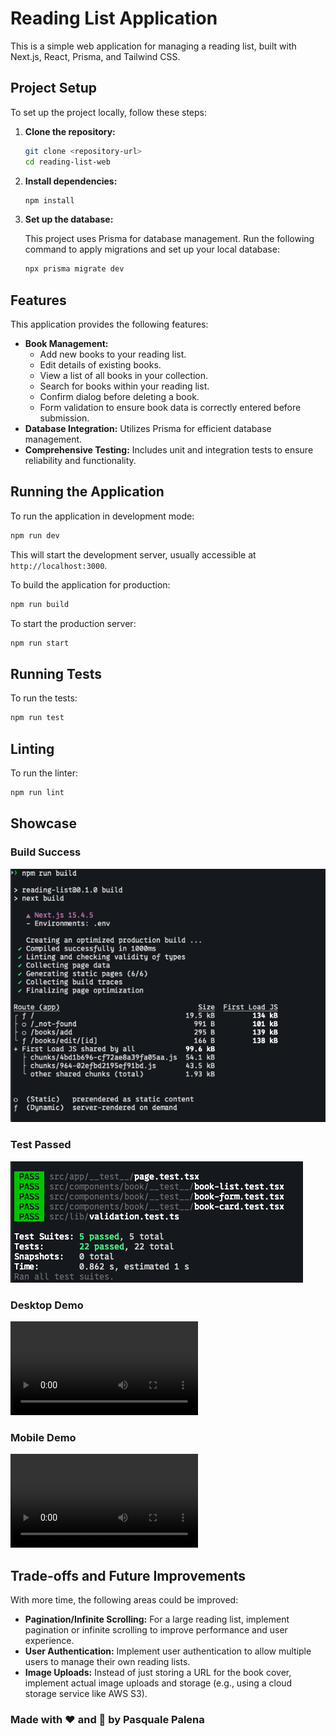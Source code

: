 # Reading List Application

This is a simple web application for managing a reading list, built with Next.js, React, Prisma, and Tailwind CSS.

## Project Setup

To set up the project locally, follow these steps:

1.  **Clone the repository:**

    ```bash
    git clone <repository-url>
    cd reading-list-web
    ```

2.  **Install dependencies:**

    ```bash
    npm install
    ```

3.  **Set up the database:**

    This project uses Prisma for database management. Run the following command to apply migrations and set up your local database:

    ```bash
    npx prisma migrate dev
    ```

## Features

This application provides the following features:

*   **Book Management:**
    *   Add new books to your reading list.
    *   Edit details of existing books.
    *   View a list of all books in your collection.
    *   Search for books within your reading list.
    *   Confirm dialog before deleting a book.
    *   Form validation to ensure book data is correctly entered before submission.
*   **Database Integration:** Utilizes Prisma for efficient database management.
*   **Comprehensive Testing:** Includes unit and integration tests to ensure reliability and functionality.

## Running the Application

To run the application in development mode:

```bash
npm run dev
```

This will start the development server, usually accessible at `http://localhost:3000`.

To build the application for production:

```bash
npm run build
```

To start the production server:

```bash
npm run start
```

## Running Tests

To run the tests:

```bash
npm run test
```

## Linting

To run the linter:

```bash
npm run lint
```

## Showcase

### Build Success

![Build Success](docs/build.png)

### Test Passed

![Test Passed](docs/test.png)

### Desktop Demo

<video src="docs/dekstop-mode.mov" controls loop></video>

### Mobile Demo

<video src="docs/mobile-mode.MP4" controls loop></video>

## Trade-offs and Future Improvements

With more time, the following areas could be improved:

-   **Pagination/Infinite Scrolling:** For a large reading list, implement pagination or infinite scrolling to improve performance and user experience.
-   **User Authentication:** Implement user authentication to allow multiple users to manage their own reading lists.
-   **Image Uploads:** Instead of just storing a URL for the book cover, implement actual image uploads and storage (e.g., using a cloud storage service like AWS S3).

### Made with ❤️ and 🎵 by Pasquale Palena